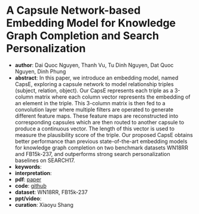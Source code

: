 # A Capsule Network-based Embedding Model for Knowledge Graph Completion and Search Personalization
* **author**: Dai Quoc Nguyen, Thanh Vu, Tu Dinh Nguyen, Dat Quoc Nguyen, Dinh Phung
* **abstract**: In this paper, we introduce an embedding model, named CapsE, exploring a capsule network to model relationship triples (subject, relation, object). Our CapsE represents each triple as a 3-column matrix where each column vector represents the embedding of an element in the triple. This 3-column matrix is then fed to a convolution layer where multiple filters are operated to generate different feature maps. These feature maps are reconstructed into corresponding capsules which are then routed to another capsule to produce a continuous vector. The length of this vector is used to measure the plausibility score of the triple. Our proposed CapsE obtains better performance than previous state-of-the-art embedding models for knowledge graph completion on two benchmark datasets WN18RR and FB15k-237, and outperforms strong search personalization baselines on SEARCH17. 
* **keywords**: 
* **interpretation**: 
* **pdf**: [paper](https://www.aclweb.org/anthology/N19-1226.pdf)
* **code**: [github](https://github.com/daiquocnguyen/CapsE)
* **dataset**: WN18RR, FB15k-237
* **ppt/video**: 
* **curation**: Xiaoyu Shang
